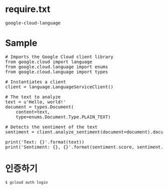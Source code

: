 # require.txt
<PRE>
google-cloud-language
</PRE>
# Sample
<PRE>
# Imports the Google Cloud client library
from google.cloud import language
from google.cloud.language import enums
from google.cloud.language import types

# Instantiates a client
client = language.LanguageServiceClient()

# The text to analyze
text = u'Hello, world!'
document = types.Document(
    content=text,
    type=enums.Document.Type.PLAIN_TEXT)

# Detects the sentiment of the text
sentiment = client.analyze_sentiment(document=document).document_sentiment

print('Text: {}'.format(text))
print('Sentiment: {}, {}'.format(sentiment.score, sentiment.magnitude))
</PRE>

# 인증하기
```
$ gcloud auth login
```
